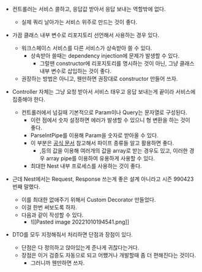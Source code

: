 - 컨트롤러는 서비스 콜하고, 응답값 받아서 응답 보내는 역할밖에 없다.
	- 실제 쿼리 날아가는 서비스 위주로 만드는 것이 좋다.
- 가끔 클래스 내부 변수로 리포지토리 선언해서 사용하는 경우 있다.
	- 워크스페이스 서비스를 다른 서비스가 상속받아 쓸 수 있다.
		- 상속받아 쓸때는 dependency injection에 문제가 발생할 수 있다.
			- 그럴땐 constructor에 리포지토리를 명시하는 것이 아닌, 그냥 클래스 내부 변수로 삽입하는 것이 좋다.
	- 권장하는 방법은 아니고, 웬만하면 권장대로 constructor 만들어 쓰자.

- Controller 자체는 그냥 요청 받아서 서비스 태우고 응답 보내는게 끝이라 서비스에 집중해야 한다.
	- 컨트롤러에서 넘길때 기본적으로 Param이나 Query는 문자열로 구성된다.
		- 이런 점에서 숫자 설정하면 에러가 발생할 수 있으니 형 변환을 하는 것이 좋다.
		- ParseIntPipe를 이용해 Param을 숫자로 받아올 수 있다.
		- 이 부분은 [공식 문서](https://docs.nestjs.com/pipes) 참고해서 파이프 종류들 알고 활용하면 좋다.
			- ,등의 값을 이용해 여러개의 값을 array로 받는 경우도 있고, 이러한 경우 array pipe를 이용하여 유용하게 사용할 수 있다.
		- 최대한 Nest 내부 프로세스를 사용하는 것이 좋다.
-  근데 Nest에서는 Request, Response 쓰는게 좋은 설계 아니라고 시즌 990423번째 말했다.
	- 이를 최대한 없애주기 위해서 Custom Decorator 만들었다.
	- 이걸 한번 써보도록 하자.
	- 다음과 같이 작성할 수 있다.
		- ![[Pasted image 20221010194541.png]]
- DTO를 모두 지정해줘서 처리하면 단점과 장점이 있다.
	- 단점은 다 정의하고 앉아있는게 준나게 귀찮다는거다.
	- 장점은 이거 검증도 자동으로 되고 어쨌거나 개발할때 좀 더 편해진다는 것이다.
		- 그러니까 웬만하면 쓰자.
